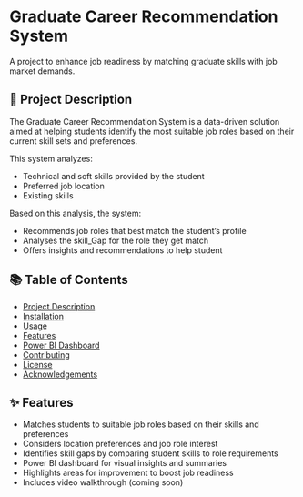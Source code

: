 # Graduate Career Recommendation System 
A project to enhance job readiness by matching graduate skills with job market demands.
## 📄 Project Description

The Graduate Career Recommendation System is a data-driven solution aimed at helping students identify the most suitable job roles based on their current skill sets and preferences.

This system analyzes:
- Technical and soft skills provided by the student
- Preferred job location
- Existing skills

Based on this analysis, the system:
- Recommends job roles that best match the student’s profile
- Analyses the skill_Gap for the role they get match
- Offers insights and recommendations to help student
## 📚 Table of Contents

- [Project Description](#-project-description)
- [Installation](#installation)
- [Usage](#usage)
- [Features](#features)
- [Power BI Dashboard](#-power-bi-dashboard)
- [Contributing](#contributing)
- [License](#license)
- [Acknowledgements](#acknowledgements)
## ✨ Features

-  Matches students to suitable job roles based on their skills and preferences
-  Considers location preferences and job role interest
-  Identifies skill gaps by comparing student skills to role requirements
-  Power BI dashboard for visual insights and summaries
-  Highlights areas for improvement to boost job readiness
-  Includes video walkthrough (coming soon)
